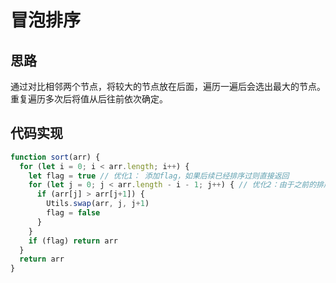 # 冒泡排序

## 思路

通过对比相邻两个节点，将较大的节点放在后面，遍历一遍后会选出最大的节点。重复遍历多次后将值从后往前依次确定。

## 代码实现

````js
function sort(arr) {
  for (let i = 0; i < arr.length; i++) {
    let flag = true // 优化1： 添加flag，如果后续已经排序过则直接返回
    for (let j = 0; j < arr.length - i - 1; j++) { // 优化2：由于之前的排序已经将最大值排序，所以下次遍历的时候无需再次检查，所以arr.length - i - 1
      if (arr[j] > arr[j+1]) {
        Utils.swap(arr, j, j+1)
        flag = false
      }
    }
    if (flag) return arr
  }
  return arr
}
````
